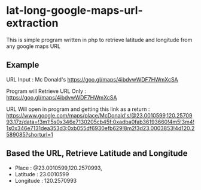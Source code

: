 # lat-long-google-maps-url-extraction
This is simple program written in php to retrieve latitude and longitude from any google maps URL

## Example
URL Input : Mc Donald's https://goo.gl/maps/4ibdvwWDF7HWmXcSA

Program will Retrieve URL Only : https://goo.gl/maps/4ibdvwWDF7HWmXcSA

URL Will open in program and getting this link as a return : https://www.google.com/maps/place/McDonald's/@23.0010599,120.2570993,17z/data=!3m1!5s0x346e7130205cb45f:0xadba0fab36193660!4m5!3m4!1s0x346e7131dea353d3:0xb055df6930efb629!8m2!3d23.0003853!4d120.2589085?shorturl=1

## Based the URL, Retrieve Latitude and Longitude
- Place : @23.0010599,120.2570993,
- Latitude : 23.0010599
- Longitude : 120.2570993

